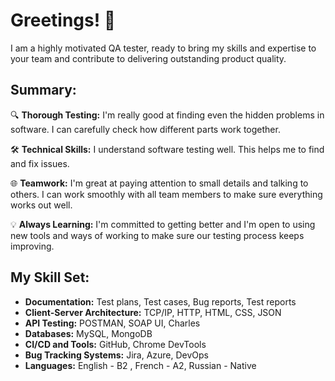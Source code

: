 # Greetings! 👋

I am a highly motivated QA tester, ready to bring my skills and expertise to your team and contribute to delivering outstanding product quality.

## Summary:

🔍 **Thorough Testing:**  I'm really good at finding even the hidden problems in software. I can carefully check how different parts work together.

🛠️ **Technical Skills:**  I understand software testing well. This helps me to find and fix issues.

🌐 **Teamwork:**  I'm great at paying attention to small details and talking to others. I can work smoothly with all team members to make sure everything works out well.

💡 **Always Learning:**  I'm committed to getting better and I'm open to using new tools and ways of working to make sure our testing process keeps improving.

## My Skill Set:

- **Documentation:** Test plans, Test cases, Bug reports, Test reports
- **Client-Server Architecture:** TCP/IP, HTTP, HTML, CSS, JSON
- **API Testing:** POSTMAN, SOAP UI, Charles
- **Databases:** MySQL, MongoDB
- **CI/CD and Tools:** GitHub, Chrome DevTools
- **Bug Tracking Systems:** Jira, Azure, DevOps
- **Languages:** English - B2 , French - A2, Russian - Native

